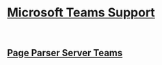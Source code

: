 # [Microsoft Teams Support](index.md)
 
## [Page Parser Server Teams](teams-using-pageparserpath-directive-can-cause-performance-problems.md)